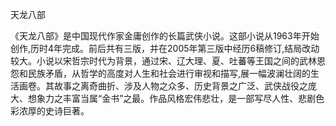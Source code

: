 天龙八部

《天龙八部》是中国现代作家金庸创作的长篇武侠小说。这部小说从1963年开始创作,历时4年完成。前后共有三版，并在2005年第三版中经历6稿修订,结局改动较大。小说以宋哲宗时代为背景，通过宋、辽大理、夏、吐蕃等王国之间的武林恩怨和民族矛盾，从哲学的高度对人生和社会进行审视和描写,展一幅波澜壮阔的生活画卷。其故事之离奇曲折、涉及人物之众多、历史背景之广泛、武侠战役之庞大、想象力之丰富当属“金书”之最。作品风格宏伟悲壮，是一部写尽人性、悲剧色彩浓厚的史诗巨著。
